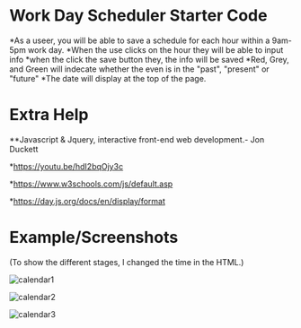 # Work Day Scheduler Starter Code
*As a useer, you will be able to save a schedule for each hour within a 9am-5pm work day.
*When the use clicks on the hour they will be able to input info
*when the click the save button they, the info will be saved
*Red, Grey, and Green will indecate whether the even  is in the "past", "present" or "future"
*The date will display at the top of the page.

# Extra Help
**Javascript & Jquery, interactive front-end web development.- Jon Duckett

*https://youtu.be/hdI2bqOjy3c

*https://www.w3schools.com/js/default.asp

*https://day.js.org/docs/en/display/format


# Example/Screenshots
(To show the different stages, I changed the time in the HTML.)


![calendar1](https://github.com/Chazmoore/mod5-Calender/assets/120423513/e873cde5-7573-4fd5-9206-21ae624983db)

![calendar2](https://github.com/Chazmoore/mod5-Calender/assets/120423513/32ba1bae-09d5-4e04-8d13-804d3f9ac9c0)

![calendar3](https://github.com/Chazmoore/mod5-Calender/assets/120423513/6f4277ca-bf87-4eca-9664-4394272645ac)
